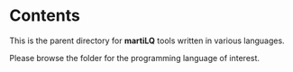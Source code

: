 # Contents

This is the parent directory for **martiLQ** tools written in various languages.

Please browse the folder for the programming language of interest.
